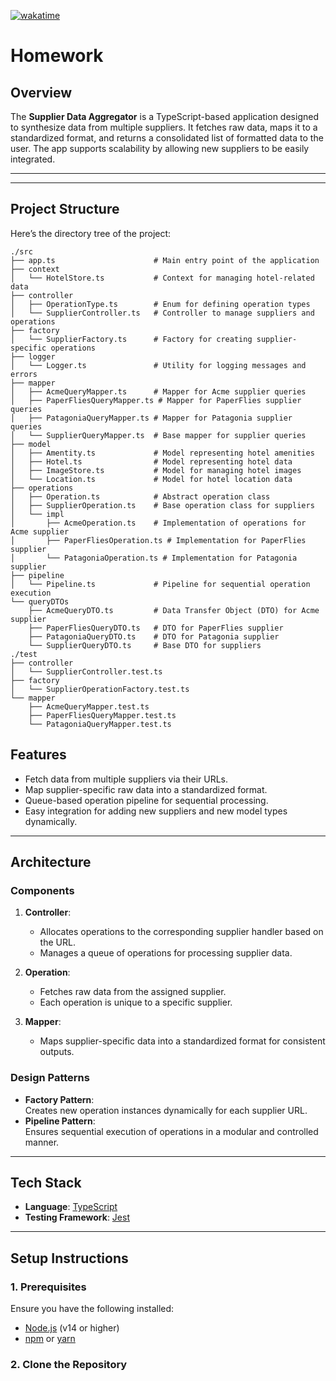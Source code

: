 

[![wakatime](https://wakatime.com/badge/user/018c1be4-f54c-4a1b-9251-889508522a9a/project/e2d707f5-2f37-4d56-b8ba-6bf6b4a7ab36.svg)](https://wakatime.com/@minhtriet06/projects/xnpvwfjalu?start=2024-11-18&end=2024-11-24)

# **Homework**

## **Overview**
The **Supplier Data Aggregator** is a TypeScript-based application designed to synthesize data from multiple suppliers. It fetches raw data, maps it to a standardized format, and returns a consolidated list of formatted data to the user. The app supports scalability by allowing new suppliers to be easily integrated.

---

---

## **Project Structure**

Here’s the directory tree of the project:

```plaintext
./src
├── app.ts                      # Main entry point of the application
├── context
│   └── HotelStore.ts           # Context for managing hotel-related data
├── controller
│   ├── OperationType.ts        # Enum for defining operation types
│   └── SupplierController.ts   # Controller to manage suppliers and operations
├── factory
│   └── SupplierFactory.ts      # Factory for creating supplier-specific operations
├── logger
│   └── Logger.ts               # Utility for logging messages and errors
├── mapper
│   ├── AcmeQueryMapper.ts      # Mapper for Acme supplier queries
│   ├── PaperFliesQueryMapper.ts # Mapper for PaperFlies supplier queries
│   ├── PatagoniaQueryMapper.ts # Mapper for Patagonia supplier queries
│   └── SupplierQueryMapper.ts  # Base mapper for supplier queries
├── model
│   ├── Amentity.ts             # Model representing hotel amenities
│   ├── Hotel.ts                # Model representing hotel data
│   ├── ImageStore.ts           # Model for managing hotel images
│   └── Location.ts             # Model for hotel location data
├── operations
│   ├── Operation.ts            # Abstract operation class
│   ├── SupplierOperation.ts    # Base operation class for suppliers
│   └── impl
│       ├── AcmeOperation.ts    # Implementation of operations for Acme supplier
│       ├── PaperFliesOperation.ts # Implementation for PaperFlies supplier
│       └── PatagoniaOperation.ts # Implementation for Patagonia supplier
├── pipeline
│   └── Pipeline.ts             # Pipeline for sequential operation execution
└── queryDTOs
    ├── AcmeQueryDTO.ts         # Data Transfer Object (DTO) for Acme supplier
    ├── PaperFliesQueryDTO.ts   # DTO for PaperFlies supplier
    ├── PatagoniaQueryDTO.ts    # DTO for Patagonia supplier
    └── SupplierQueryDTO.ts     # Base DTO for suppliers
./test
├── controller
│   └── SupplierController.test.ts
├── factory
│   └── SupplierOperationFactory.test.ts
└── mapper
    ├── AcmeQueryMapper.test.ts
    ├── PaperFliesQueryMapper.test.ts
    └── PatagoniaQueryMapper.test.ts

```

## **Features**
- Fetch data from multiple suppliers via their URLs.
- Map supplier-specific raw data into a standardized format.
- Queue-based operation pipeline for sequential processing.
- Easy integration for adding new suppliers and new model types dynamically.

---

## **Architecture**

### **Components**
1. **Controller**:
   - Allocates operations to the corresponding supplier handler based on the URL.
   - Manages a queue of operations for processing supplier data.

2. **Operation**:
   - Fetches raw data from the assigned supplier.
   - Each operation is unique to a specific supplier.

3. **Mapper**:
   - Maps supplier-specific data into a standardized format for consistent outputs.

### **Design Patterns**

- **Factory Pattern**:  
  Creates new operation instances dynamically for each supplier URL.
- **Pipeline Pattern**:  
  Ensures sequential execution of operations in a modular and controlled manner.

---

## **Tech Stack**
- **Language**: [TypeScript](https://www.typescriptlang.org/)  
- **Testing Framework**: [Jest](https://jestjs.io/)

---

## **Setup Instructions**

### **1. Prerequisites**
Ensure you have the following installed:
- [Node.js](https://nodejs.org/) (v14 or higher)
- [npm](https://www.npmjs.com/) or [yarn](https://yarnpkg.com/)

### **2. Clone the Repository**

